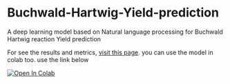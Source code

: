 # Buchwald-Hartwig-Yield-prediction
A deep learning model based on Natural language processing for Buchwald Hartwig reaction Yield prediction

For see the results and metrics, <a href="https://wandb.ai/mephisto121/Buchwald-Hartwig/reports/Buchwald-Hartwig-yield-prediction--VmlldzoxOTc0MjE0">visit this page</a>.
you can use the model in colab too. use the link below

[![Open In Colab](https://colab.research.google.com/assets/colab-badge.svg)](https://colab.research.google.com/drive/1UyQwPaHmH5BiEa0yZyuZPmMsVi-hIms0#scrollTo=DKy4QptyYTqz)
